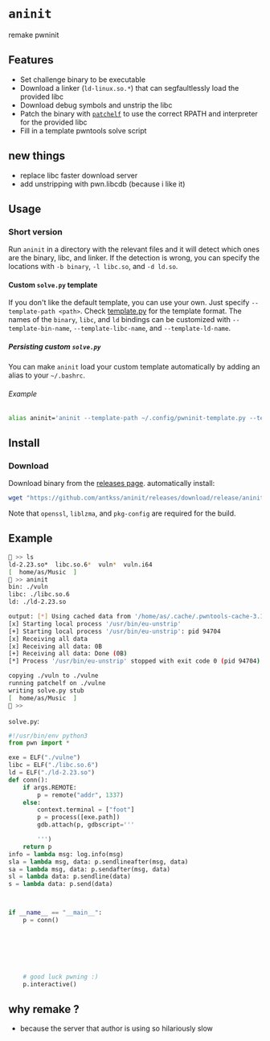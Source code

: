 # `aninit`

remake pwninit

## Features

- Set challenge binary to be executable
- Download a linker (`ld-linux.so.*`) that can segfaultlessly load the provided libc
- Download debug symbols and unstrip the libc
- Patch the binary with [`patchelf`](https://github.com/NixOS/patchelf) to use
  the correct RPATH and interpreter for the provided libc
- Fill in a template pwntools solve script

## new things 
- replace libc faster download server
- add unstripping with pwn.libcdb (because i like it)

## Usage

### Short version

Run `aninit` in a directory with the relevant files and it will detect which ones are the binary, libc, and linker. If the detection is wrong, you can specify the locations with `-b binary`, `-l libc.so`, and `-d ld.so`.

#### Custom `solve.py` template

If you don't like the default template, you can use your own. Just specify `--template-path <path>`. Check [template.py](src/template.py) for the template format. The names of the `binary`, `libc`, and `ld` bindings can be customized with `--template-bin-name`, `--template-libc-name`, and `--template-ld-name`.

##### Persisting custom `solve.py`

You can make `aninit` load your custom template automatically by adding an alias to your `~/.bashrc`.

###### Example

```bash
alias aninit='aninit --template-path ~/.config/pwninit-template.py --template-bin-name e'
```

## Install


### Download

Download binary from the [releases page](https://github.com/antkss/aninit/releases).
automatically install: 
```bash
wget "https://github.com/antkss/aninit/releases/download/release/aninit.xz" -O ~/.cache/aninit.xz && sudo tar -xf ~/.cache/aninit.xz -C /bin/ && rm ~/.cache/aninit.xz
```

Note that `openssl`, `liblzma`, and `pkg-config` are required for the build.

## Example

```sh
🍎 >> ls
ld-2.23.so*  libc.so.6*  vuln*  vuln.i64
[  home/as/Music  ]
🍎 >> aninit 
bin: ./vuln
libc: ./libc.so.6
ld: ./ld-2.23.so

output: [*] Using cached data from '/home/as/.cache/.pwntools-cache-3.11/libcdb_dbg/build_id/131c254aed46e6a24cb08f3abe802ea0ef50e5f9'
[x] Starting local process '/usr/bin/eu-unstrip'
[+] Starting local process '/usr/bin/eu-unstrip': pid 94704
[x] Receiving all data
[x] Receiving all data: 0B
[+] Receiving all data: Done (0B)
[*] Process '/usr/bin/eu-unstrip' stopped with exit code 0 (pid 94704)

copying ./vuln to ./vulne
running patchelf on ./vulne
writing solve.py stub
[  home/as/Music  ]
🍎 >> 
```

`solve.py`:

```python
#!/usr/bin/env python3
from pwn import *

exe = ELF("./vulne")
libc = ELF("./libc.so.6")
ld = ELF("./ld-2.23.so")
def conn():
    if args.REMOTE:
        p = remote("addr", 1337)
    else:
        context.terminal = ["foot"]
        p = process([exe.path])
        gdb.attach(p, gdbscript='''

        ''')
    return p
info = lambda msg: log.info(msg)
sla = lambda msg, data: p.sendlineafter(msg, data)
sa = lambda msg, data: p.sendafter(msg, data)
sl = lambda data: p.sendline(data)
s = lambda data: p.send(data)



if __name__ == "__main__":
    p = conn()







    # good luck pwning :)
    p.interactive()
```
## why remake ?
- because the server that author is using so hilariously slow 
